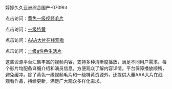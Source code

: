 婷婷久久亚洲综合国产-0709ht

点击访问：<a href="https://heiliaoow5kzm.pages.dev">黄色一级视频毛片</a>

点击访问：<a href="https://heiliao2dmwwy.pages.dev">一级特黄</a>

点击访问：<a href="https://heiliaoll4qsx.pages.dev">AAA大片在线观看</a>

点击访问：<a href="https://heiliaowzu4ur.pages.dev">一级a性色生活片</a>

这些资源平台汇集丰富的视频内容，支持多种清晰度播放，满足不同用户需求。每个影片均配备详细介绍和演员信息，方便观众了解内容详情。平台保障播放顺畅，避免缓冲。除了黄色一级视频毛片和一级特黄资源外，还提供大量AAA大片在线观看作品，持续更新，满足广大观众多样化需求。

<span style="display:none;">[Canonical link](https://github.com/song20250709/song12 ）</span>
